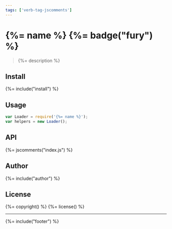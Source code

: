 ```yaml
---
tags: ['verb-tag-jscomments']
---
```

# {%= name %} {%= badge("fury") %}

> {%= description %}

## Install
{%= include("install") %}

## Usage

```js
var Loader = require('{%= name %}');
var helpers = new Loader();
```

## API
{%= jscomments("index.js") %}


## Author
{%= include("author") %}

## License
{%= copyright() %}
{%= license() %}

***

{%= include("footer") %}